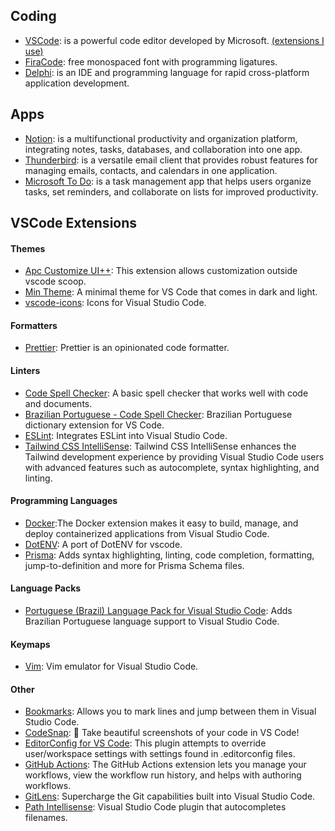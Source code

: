 ## Coding
 - [VSCode](https://code.visualstudio.com/): is a powerful code editor developed by Microsoft. [(extensions I use)](#vscode-extensions)
 - [FiraCode](https://github.com/tonsky/FiraCode): free monospaced font with programming ligatures.
 - [Delphi](https://www.embarcadero.com/br/products/delphi): is an IDE and programming language for rapid cross-platform application development.

## Apps
 - [Notion](https://www.notion.so/pt-br): is a multifunctional productivity and organization platform, integrating notes, tasks, databases, and collaboration into one app.
 - [Thunderbird](https://www.thunderbird.net/pt-BR/): is a versatile email client that provides robust features for managing emails, contacts, and calendars in one application.
 - [Microsoft To Do](https://www.microsoft.com/pt-br/microsoft-365/microsoft-to-do-list-app): is a task management app that helps users organize tasks, set reminders, and collaborate on lists for improved productivity.

## VSCode Extensions
#### Themes
- [Apc Customize UI++](https://marketplace.visualstudio.com/items?itemName=drcika.apc-extension): This extension allows customization outside vscode scoop.
- [Min Theme](https://marketplace.visualstudio.com/items?itemName=miguelsolorio.min-theme): A minimal theme for VS Code that comes in dark and light.
- [vscode-icons](https://marketplace.visualstudio.com/items?itemName=vscode-icons-team.vscode-icons): Icons for Visual Studio Code.

#### Formatters
- [Prettier](https://marketplace.visualstudio.com/items?itemName=esbenp.prettier-vscode): Prettier is an opinionated code formatter.

#### Linters
- [Code Spell Checker](https://marketplace.visualstudio.com/items?itemName=streetsidesoftware.code-spell-checker): A basic spell checker that works well with code and documents.
- [Brazilian Portuguese - Code Spell Checker](https://marketplace.visualstudio.com/items?itemName=streetsidesoftware.code-spell-checker-portuguese-brazilian): Brazilian Portuguese dictionary extension for VS Code.
- [ESLint](https://marketplace.visualstudio.com/items?itemName=dbaeumer.vscode-eslint): Integrates ESLint into Visual Studio Code.
- [Tailwind CSS IntelliSense](https://marketplace.visualstudio.com/items?itemName=bradlc.vscode-tailwindcss): Tailwind CSS IntelliSense enhances the Tailwind development experience by providing Visual Studio Code users with advanced features such as autocomplete, syntax highlighting, and linting.

#### Programming Languages
- [Docker](https://marketplace.visualstudio.com/items?itemName=ms-azuretools.vscode-docker):The Docker extension makes it easy to build, manage, and deploy containerized applications from Visual Studio Code.
- [DotENV](https://marketplace.visualstudio.com/items?itemName=mikestead.dotenv): A port of DotENV for vscode.
- [Prisma](https://marketplace.visualstudio.com/items?itemName=Prisma.prisma): Adds syntax highlighting, linting, code completion, formatting, jump-to-definition and more for Prisma Schema files.

#### Language Packs
- [Portuguese (Brazil) Language Pack for Visual Studio Code](https://marketplace.visualstudio.com/items?itemName=MS-CEINTL.vscode-language-pack-pt-BR): Adds Brazilian Portuguese language support to Visual Studio Code.

#### Keymaps 
- [Vim](https://marketplace.visualstudio.com/items?itemName=vscodevim.vim): Vim emulator for Visual Studio Code.

#### Other
- [Bookmarks](https://marketplace.visualstudio.com/items?itemName=alefragnani.Bookmarks): Allows you to mark lines and jump between them in Visual Studio Code.
- [CodeSnap](https://marketplace.visualstudio.com/items?itemName=adpyke.codesnap): 📸 Take beautiful screenshots of your code in VS Code!
- [EditorConfig for VS Code](https://marketplace.visualstudio.com/items?itemName=EditorConfig.EditorConfig): This plugin attempts to override user/workspace settings with settings found in .editorconfig files.
- [GitHub Actions](https://marketplace.visualstudio.com/items?itemName=GitHub.vscode-github-actions): The GitHub Actions extension lets you manage your workflows, view the workflow run history, and helps with authoring workflows.
- [GitLens](https://marketplace.visualstudio.com/items?itemName=eamodio.gitlens): Supercharge the Git capabilities built into Visual Studio Code.
- [Path Intellisense](https://marketplace.visualstudio.com/items?itemName=christian-kohler.path-intellisense): Visual Studio Code plugin that autocompletes filenames.
